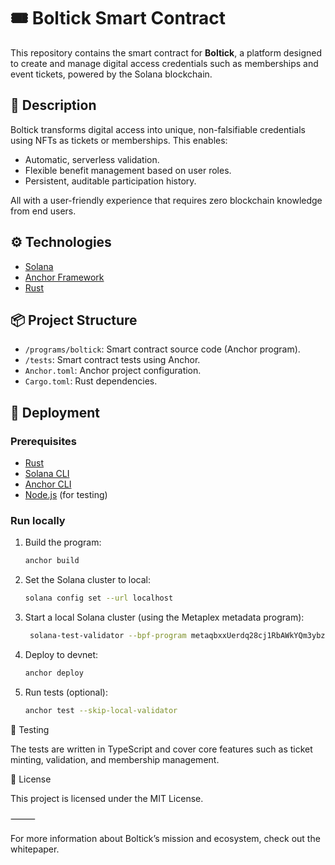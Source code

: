 # 🎟️ Boltick Smart Contract

This repository contains the smart contract for **Boltick**, a platform designed to create and manage digital access credentials such as memberships and event tickets, powered by the Solana blockchain.

## 📌 Description

Boltick transforms digital access into unique, non-falsifiable credentials using NFTs as tickets or memberships. This enables:

- Automatic, serverless validation.
- Flexible benefit management based on user roles.
- Persistent, auditable participation history.

All with a user-friendly experience that requires zero blockchain knowledge from end users.

## ⚙️ Technologies

- [Solana](https://solana.com/)
- [Anchor Framework](https://book.anchor-lang.com/)
- [Rust](https://www.rust-lang.org)

## 📦 Project Structure

- `/programs/boltick`: Smart contract source code (Anchor program).
- `/tests`: Smart contract tests using Anchor.
- `Anchor.toml`: Anchor project configuration.
- `Cargo.toml`: Rust dependencies.

## 🚀 Deployment

### Prerequisites

- [Rust](https://www.rust-lang.org/tools/install)
- [Solana CLI](https://docs.solana.com/cli/install-solana-cli-tools)
- [Anchor CLI](https://www.anchor-lang.com/docs/installation)
- [Node.js](https://nodejs.org/en/download/) (for testing)

### Run locally

1. Build the program:

   ```bash
   anchor build
   ```

2. Set the Solana cluster to local:

   ```bash
   solana config set --url localhost
   ```

3. Start a local Solana cluster (using the Metaplex metadata program):

   ```bash
    solana-test-validator --bpf-program metaqbxxUerdq28cj1RbAWkYQm3ybzjb6a8bt518x1s metadata.so --reset
   ```

4. Deploy to devnet:

   ```bash
   anchor deploy
   ```

5. Run tests (optional):

   ```bash
   anchor test --skip-local-validator
   ```

🧪 Testing

The tests are written in TypeScript and cover core features such as ticket minting, validation, and membership management.

📄 License

This project is licensed under the MIT License.

⸻

For more information about Boltick’s mission and ecosystem, check out the whitepaper.
